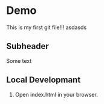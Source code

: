 # Demo 

This is my first git file!!!
asdasds

## Subheader

Some text

## Local Developmant

1. Open index.html in your browser. 
